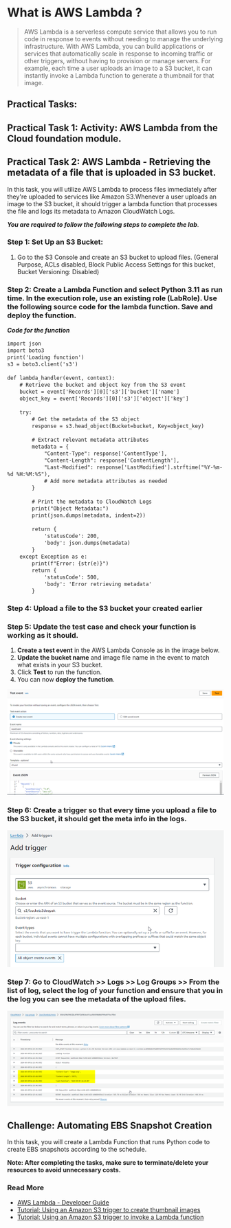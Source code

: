 # What is AWS Lambda ?

> AWS Lambda is a serverless compute service that allows you to run code in response to events without needing to manage the underlying infrastructure. With AWS Lambda, you can build applications or services that automatically scale in response to incoming traffic or other triggers, without having to provision or manage servers. For example, each time a user uploads an image to a S3 bucket, it can instantly invoke a Lambda function to generate a thumbnail for that image.

## Practical Tasks:

## Practical Task 1: Activity: AWS Lambda from the Cloud foundation module. 
## Practical Task 2: AWS Lambda - Retrieving the metadata of a file that is uploaded in S3 bucket.

In this task, you will utilize AWS Lambda to process files immediately after they're uploaded to services like Amazon S3.Whenever a user uploads an image to the S3 bucket, it should trigger a lambda function that processes the file and logs its metadata to Amazon CloudWatch Logs.

***You are required to follow the following steps to complete the lab***. 

### Step 1: Set Up an S3 Bucket:
1. Go to the S3 Console and create an S3 bucket to upload files. (General Purpose, ACLs disabled, Block Public Access Settings for this bucket, Bucket Versioning: Disabled)


### Step 2:  Create a Lambda Function and select Python 3.11 as run time. In the execution role, use an existing role (LabRole). Use the following source code for the lambda function. Save and deploy the function.

***Code for the function***
```
import json
import boto3
print('Loading function')
s3 = boto3.client('s3')

def lambda_handler(event, context):
    # Retrieve the bucket and object key from the S3 event
    bucket = event['Records'][0]['s3']['bucket']['name']
    object_key = event['Records'][0]['s3']['object']['key']

    try:
        # Get the metadata of the S3 object
        response = s3.head_object(Bucket=bucket, Key=object_key)

        # Extract relevant metadata attributes
        metadata = {
            "Content-Type": response['ContentType'],
            "Content-Length": response['ContentLength'],
            "Last-Modified": response['LastModified'].strftime("%Y-%m-%d %H:%M:%S"),
            # Add more metadata attributes as needed
        }

        # Print the metadata to CloudWatch Logs
        print("Object Metadata:")
        print(json.dumps(metadata, indent=2))

        return {
            'statusCode': 200,
            'body': json.dumps(metadata)
        }
    except Exception as e:
        print(f"Error: {str(e)}")
        return {
            'statusCode': 500,
            'body': 'Error retrieving metadata'
        }

```
### Step 4: Upload a file to the S3 bucket your created earlier


### Step 5: Update the test case and check your function is working as it should. 

1. **Create a test event** in the AWS Lambda Console as in the image below.
2. **Update the bucket name** and image file name in the event to match what exists in your S3 bucket.
3. Click **Test** to run the function.
4. You can now **deploy the function**.

![test creation](images/test.png)

### Step 6: Create a trigger so that every time you upload a file to the S3 bucket, it should get the meta info in the logs. 
![test creation](images/trigger.png)


### Step 7: Go to CloudWatch >> Logs >> Log Groups >> From the list of log, select the log of your function and ensure that you in the log you can see the metadata of the upload files. 

![test creation](images/log.png)

## Challenge: Automating EBS Snapshot Creation 

In this task, you will create a Lambda Function that runs Python code to create EBS snapshots according to the schedule.  

**Note: After completing the tasks, make sure to terminate/delete your resources to avoid unnecessary costs.** 

### Read More
- [AWS Lambda - Developer Guide](https://docs.aws.amazon.com/lambda/latest/dg/welcome.html)
- [Tutorial: Using an Amazon S3 trigger to create thumbnail images](https://docs.aws.amazon.com/lambda/latest/dg/with-s3-example.html)
- [Tutorial: Using an Amazon S3 trigger to invoke a Lambda function](https://docs.aws.amazon.com/lambda/latest/dg/with-s3-tutorial.html)